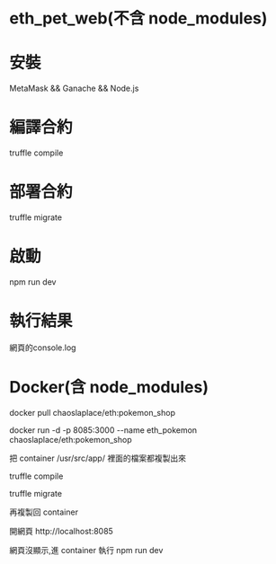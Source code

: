 # eth_pet_web(不含 node_modules)
# 安裝  
MetaMask && Ganache && Node.js
# 編譯合約
truffle compile
# 部署合約
truffle migrate
# 啟動
npm run dev
# 執行結果
網頁的console.log

# Docker(含 node_modules)
docker pull chaoslaplace/eth:pokemon_shop

docker run -d -p 8085:3000 --name eth_pokemon chaoslaplace/eth:pokemon_shop

把 container /usr/src/app/ 裡面的檔案都複製出來

truffle compile

truffle migrate

再複製回 container

開網頁 http://localhost:8085

網頁沒顯示,進 container 執行 npm run dev
